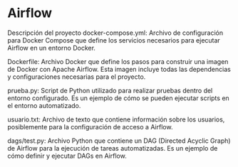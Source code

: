 # Airflow
Descripción del proyecto
docker-compose.yml:
Archivo de configuración para Docker Compose que define los servicios necesarios para ejecutar Airflow en un entorno Docker.

Dockerfile:
Archivo Docker que define los pasos para construir una imagen de Docker con Apache Airflow. Esta imagen incluye todas las dependencias y configuraciones necesarias para el proyecto.

prueba.py:
Script de Python utilizado para realizar pruebas dentro del entorno configurado. Es un ejemplo de cómo se pueden ejecutar scripts en el entorno automatizado.

usuario.txt:
Archivo de texto que contiene información sobre los usuarios, posiblemente para la configuración de acceso a Airflow.

dags/test.py:
Archivo Python que contiene un DAG (Directed Acyclic Graph) de Airflow para la ejecución de tareas automatizadas. Es un ejemplo de cómo definir y ejecutar DAGs en Airflow.
